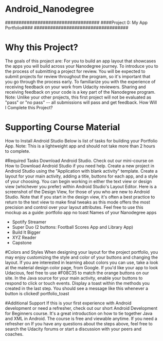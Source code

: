 # Android_Nanodegree

###################################
####Project 0: My App Portfolio####
###################################
# Why this Project?
The goals of this project are:
For you to build an app layout that showcases the apps you will build across your Nanodegree journey.
To introduce you to the process of submitting a project for review. You will be expected to submit projects for review throughout the program, so it's important that you go through the process early.
To familiarize you with the experience of receiving feedback on your work from Udacity reviewers. Sharing and receiving feedback on your code is a key part of the Nanodegree program.
Note: Unlike your other projects, this first project will not be evaluated as "pass" or "no pass" -- all submissions will pass and get feedback.
How Will I Complete this Project?

# Supporting Course Material
How to Install Android Studio
Below is list of tasks for building your Portfolio App.
Note: This is a lightweight app and should not take more than 2 hours to complete.

#Required Tasks
Download Android Studio. Check out our mini-course on How to Download Android Studio if you need help.
Create a new project in Android Studio using the "Application with blank activity" template.
Create a layout for your main activity, adding a title, buttons for each app, and a style of your choosing.
You can begin working in either the text view or design view (whichever you prefer) within Android Studio's Layout Editor.
Here is a screenshot of the Design View, for those of you who are new to Android Studio.
Note that if you start in the design view, it's often a best practice to return to the text view to make final tweaks as this mode offers the most precision and control over your layout attributes.
Feel free to use this mockup as a guide:
portfolio app no toast
Names of your Nanodegree apps
- Spotify Streamer
- Super Duo (2 buttons: Football Scores App and Library App)
- Build It Bigger
- XYZ Reader
- Capstone 

#Colors and Styles
When designing your layout for the project portfolio, you may enjoy customizing the style and color of your buttons and changing the layout. If you are interested in learning about colors you can use, take a look at the material design color page, from Google.
If you'd like your app to look Udacious, feel free to use #F08C35 to match the orange buttons on our site.
In the Java source for your main activity, enable your buttons to respond to click or touch events.
Display a toast within the methods you created in the last step.
You should see a message like this whenever a button is clicked!
portfolio_toast

#Additional Support
If this is your first experience with Android development or need a refresher, check out our short Android Development for Beginners course. It's a great introduction on how to tie together Java and XML in Android. The course is free and viewable anytime.
If you need a refresher on If you have any questions about the steps above, feel free to search the Udacity forums or start a discussion with your peers and coaches.
